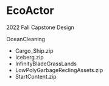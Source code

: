 # EcoActor
2022 Fall Capstone Design

OceanCleaning 
 - Cargo_Ship.zip
 - Iceberg.zip
 - InfinityBladeGrassLands
 - LowPolyGarbageReclingAssets.zip
 - StartContent.zip
